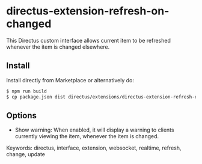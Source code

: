 # directus-extension-refresh-on-changed

This Directus custom interface allows current item to be refreshed whenever the item is changed elsewhere.

## Install

Install directly from Marketplace or alternatively do:

```sh
$ npm run build
$ cp package.json dist directus/extensions/directus-extension-refresh-on-changed
```

## Options

- Show warning: When enabled, it will display a warning to clients currently viewing the item, whenever the item is changed.

Keywords:
directus, interface, extension, websocket, realtime, refresh, change, update
